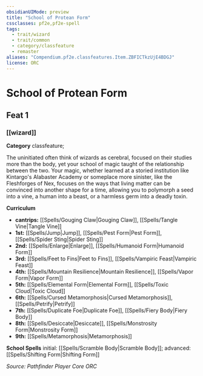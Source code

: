 ```yaml
---
obsidianUIMode: preview
title: "School of Protean Form"
cssclasses: pf2e,pf2e-spell
tags:
  - trait/wizard
  - trait/common
  - category/classfeature
  - remaster
aliases: "Compendium.pf2e.classfeatures.Item.ZBFICTkzUjE4BDGJ"
license: ORC
---
```

# School of Protean Form
## Feat 1
### [[wizard]]

**Category** classfeature; 




The uninitiated often think of wizards as cerebral, focused on their studies more than the body, yet your school of magic taught of the relationship between the two. Your magic, whether learned at a storied institution like Kintargo's Alabaster Academy or someplace more sinister, like the Fleshforges of Nex, focuses on the ways that living matter can be convinced into another shape for a time, allowing you to polymorph a seed into a vine, a human into a beast, or a harmless germ into a deadly toxin.

**Curriculum**

*   **cantrips:** [[Spells/Gouging Claw|Gouging Claw]], [[Spells/Tangle Vine|Tangle Vine]]
*   **1st:** [[Spells/Jump|Jump]], [[Spells/Pest Form|Pest Form]], [[Spells/Spider Sting|Spider Sting]]
*   **2nd:** [[Spells/Enlarge|Enlarge]], [[Spells/Humanoid Form|Humanoid Form]]
*   **3rd:** [[Spells/Feet to Fins|Feet to Fins]], [[Spells/Vampiric Feast|Vampiric Feast]]
*   **4th:** [[Spells/Mountain Resilience|Mountain Resilience]], [[Spells/Vapor Form|Vapor Form]]
*   **5th:** [[Spells/Elemental Form|Elemental Form]], [[Spells/Toxic Cloud|Toxic Cloud]]
*   **6th:** [[Spells/Cursed Metamorphosis|Cursed Metamorphosis]], [[Spells/Petrify|Petrify]]
*   **7th:** [[Spells/Duplicate Foe|Duplicate Foe]], [[Spells/Fiery Body|Fiery Body]]
*   **8th:** [[Spells/Desiccate|Desiccate]], [[Spells/Monstrosity Form|Monstrosity Form]]
*   **9th:** [[Spells/Metamorphosis|Metamorphosis]]

**School Spells** initial: [[Spells/Scramble Body|Scramble Body]]; advanced: [[Spells/Shifting Form|Shifting Form]]

*Source: Pathfinder Player Core*
*ORC*
